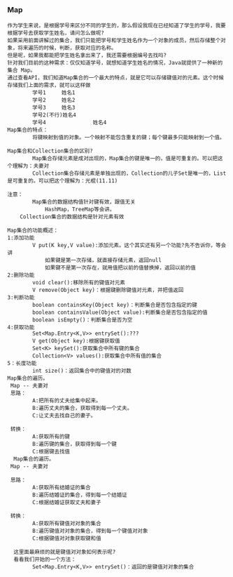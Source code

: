 ### Map
    作为学生来说，是根据学号来区分不同的学生的，那么假设我现在已经知道了学生的学号，我要根据学号去获取学生姓名，请问怎么做呢?
    如果采用前面讲解过的集合，我们只能把学号和学生姓名作为一个对象的成员，然后存储整个对象，将来遍历的时候，判断，获取对应的名称。
    但是呢，如果我都能把学生姓名拿出来了，我还需要根据编号去找吗?
    针对我们目前的这种需求：仅仅知道学号，就想知道学生姓名的情况，Java就提供了一种新的集合 Map。
    通过查看API，我们知道Map集合的一个最大的特点，就是它可以存储键值对的元素。这个时候存储我们上面的需求，就可以这样做
    		学号1		姓名1
    		学号2 	姓名2
    		学号3		姓名3
    		学号2(不行)姓名4
    		学号4               姓名4
    Map集合的特点：
    		将键映射到值的对象。一个映射不能包含重复的键；每个键最多只能映射到一个值。 
    
    Map集合和Collection集合的区别?
    		Map集合存储元素是成对出现的，Map集合的键是唯一的，值是可重复的。可以把这个理解为：夫妻对
    		Collection集合存储元素是单独出现的，Collection的儿子Set是唯一的，List是可重复的。可以把这个理解为：光棍(11.11)
    
    注意：
    		Map集合的数据结构值针对键有效，跟值无关	
    			HashMap，TreeMap等会讲。
    	Collection集合的数据结构是针对元素有效
    
    Map集合的功能概述：
    1:添加功能
    		V put(K key,V value):添加元素。这个其实还有另一个功能?先不告诉你，等会讲
    			如果键是第一次存储，就直接存储元素，返回null
    			如果键不是第一次存在，就用值把以前的值替换掉，返回以前的值
    2:删除功能
    		void clear():移除所有的键值对元素
    		V remove(Object key)：根据键删除键值对元素，并把值返回
    3:判断功能
    		boolean containsKey(Object key)：判断集合是否包含指定的键
    		boolean containsValue(Object value):判断集合是否包含指定的值
    		boolean isEmpty()：判断集合是否为空
    4:获取功能
    		Set<Map.Entry<K,V>> entrySet():???
    		V get(Object key):根据键获取值
    		Set<K> keySet():获取集合中所有键的集合
    		Collection<V> values():获取集合中所有值的集合
    5：长度功能
    		int size()：返回集合中的键值对的对数 
    Map集合的遍历。
     Map -- 夫妻对
     思路：
     		A:把所有的丈夫给集中起来。
     		B:遍历丈夫的集合，获取得到每一个丈夫。
     		C:让丈夫去找自己的妻子。
     
     转换：
     		A:获取所有的键
     		B:遍历键的集合，获取得到每一个键
     		C:根据键去找值
      Map集合的遍历。
     Map -- 夫妻对
      
     思路：
      		A:获取所有结婚证的集合
      		B:遍历结婚证的集合，得到每一个结婚证
      		C:根据结婚证获取丈夫和妻子
      
     转换：
      		A:获取所有键值对对象的集合
      		B:遍历键值对对象的集合，得到每一个键值对对象
      		C:根据键值对对象获取键和值
      
      这里面最麻烦的就是键值对对象如何表示呢?
      看看我们开始的一个方法：
      		Set<Map.Entry<K,V>> entrySet()：返回的是键值对对象的集合
     		
     